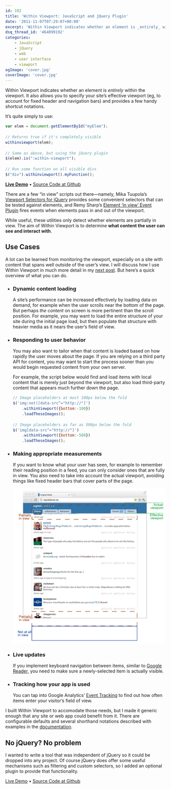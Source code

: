 ```yaml
---
id: 192
title: 'Within Viewport: JavaScript and jQuery Plugin'
date: '2011-11-07T07:29:07+00:00'
excerpt: 'Within Viewport indicates whether an element is _entirely_ within the viewport. It also allows you to specify your site’s effective viewport, and includes an optional jQuery plugin.'
dsq_thread_id: '464099192'
categories:
    - JavaScript
    - jQuery
    - web
    - user interface
    - viewport
ogImage: 'cover.jpg'
coverImage: 'cover.jpg'
---
```


Within Viewport indicates whether an element is _entirely_ within the viewport. It also allows you to specify your site’s effective viewport (eg, to account for fixed header and navigation bars) and provides a few handy shortcut notations.

It’s quite simply to use:

```js
var elem = document.getElementById("myElem");

// Returns true if it's completely visible
withinviewport(elem);

// Same as above, but using the jQuery plugin
$(elem).is(":within-viewport");

// Run some function on all visible divs
$("div").withinviewport().myFunction();
```

**[Live Demo](https://patik.github.io/within-viewport/)**&nbsp;&bull;&nbsp;[Source Code at Github](https://github.com/patik/within-viewport)

There are a few “in view” scripts out there&mdash;namely, Mika Tuupola’s [Viewport Selectors for jQuery](http://www.appelsiini.net/projects/viewport) provides some convenient selectors that can be tested against elements, and Remy Sharp’s [Element ‘in view’ Event Plugin](http://remysharp.com/2009/01/26/element-in-view-event-plugin/) fires events when elements pass in and out of the viewport.

While useful, these utilities only detect whether elements are partially in view. The aim of Within Viewport is to determine **what content the user can see and interact with**.

## Use Cases

A lot can be learned from monitoring the viewport, especially on a site with content that spans well outside of the user’s view. I will discuss how I use Within Viewport in much more detail in my [next post](matching-ui-behavior-with-user-behavior). But here’s a quick overview of what you can do.

- ### Dynamic content loading

    A site’s performance can be increased effectively by loading data on demand, for example when the user scrolls near the bottom of the page. But perhaps _the content_ on screen is more pertinent than the scroll position. For example, you may want to load the entire structure of your site during the initial page load, but then populate that structure with heavier media as it nears the user’s field of view.

- ### Responding to user behavior

    You may also want to tailor when that content is loaded based on how rapidly the user moves about the page. If you are relying on a third party API for content, you may want to start the process sooner than you would begin requested content from your own server.

    For example, the script below would find and load items with local content that is merely just beyond the viewport, but also load third-party content that appears much further down the page.

    ```js
    // Image placeholders at most 100px below the fold
    $('img:not([data-src^="http://"]')
        .withinViewport({bottom:-100})
        .loadTheseImages();

    // Image placeholders as far as 500px below the fold
    $('img[data-src^="http://"]')
        .withinViewport({bottom:-500})
        .loadTheseImages();
    ```

- ### Making appropriate measurements

    If you want to know what your user has seen, for example to remember their reading position in a feed, you can only consider ones that are fully in view. You also need to take into account the actual viewport, avoiding things like fixed header bars that cover parts of the page.

    ![Diagram showing elements of a Twitter feed being in and out of view](example_diagram_sm.png)

- ### Live updates

    If you implement keyboard navigation between items, similar to [Google Reader](http://www.google.com/support/reader/bin/answer.py?answer=69973), you need to make sure a newly-selected item is actually visible.

- ### Tracking how your app is used

    You can tap into Google Analytics’ [Event Tracking](http://code.google.com/apis/analytics/docs/tracking/eventTrackerGuide.html) to find out how often items enter your visitor’s field of view.

I built Within Viewport to accomodate those needs, but I made it generic enough that any site or web app could benefit from it. There are configurable defaults and several shorthand notations described with examples in the [documentation](https://github.com/patik/within-viewport/blob/master/README.md).

## No jQuery? No problem

I wanted to write a tool that was independent of jQuery so it could be dropped into any project. Of course jQuery does offer some useful mechanisms such as filtering and custom selectors, so I added an optional plugin to provide that functionality.

[Live Demo](https://patik.github.io/within-viewport/)&nbsp;&bull;&nbsp;[Source Code at Github](https://github.com/patik/within-viewport)
